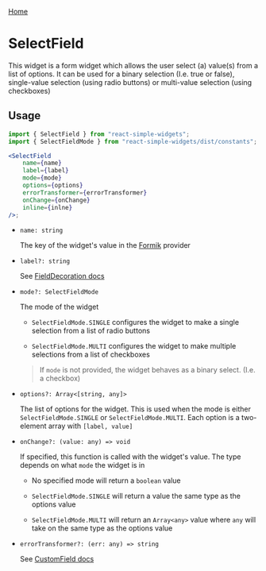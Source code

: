 [Home](../../../README.md)

# SelectField

This widget is a form widget which allows the user select (a) value(s) from a list of options.
It can be used for a binary selection (I.e. true or false), single-value selection (using radio
buttons) or multi-value selection (using checkboxes)

## Usage

```jsx
import { SelectField } from "react-simple-widgets";
import { SelectFieldMode } from "react-simple-widgets/dist/constants";

<SelectField
    name={name}
    label={label}
    mode={mode}
    options={options}
    errorTransformer={errorTransformer}
    onChange={onChange}
    inline={inlne}
/>;
```

-   `name: string`

    The key of the widget's value in the [Formik](https://jaredpalmer.com/formik/) provider

-   `label?: string`

    See [FieldDecoration docs](../../../src/widgets/field-decoration/field-decoration-usage.md)

-   `mode?: SelectFieldMode`

    The mode of the widget

    -   `SelectFieldMode.SINGLE` configures the widget to make a single selection from a list of
        radio buttons

    -   `SelectFieldMode.MULTI` configures the widget to make multiple selections from a list of
        checkboxes

    > If `mode` is not provided, the widget behaves as a binary select. (I.e. a checkbox)

-   `options?: Array<[string, any]>`

    The list of options for the widget. This is used when the mode is either
    `SelectFieldMode.SINGLE` or `SelectFieldMode.MULTI`. Each option is a two-element array with
    `[label, value]`

-   `onChange?: (value: any) => void`

    If specified, this function is called with the widget's value. The type depends on what `mode`
    the widget is in

    -   No specified mode will return a `boolean` value

    -   `SelectFieldMode.SINGLE` will return a value the same type as the options value

    -   `SelectFieldMode.MULTI` will return an `Array<any>` value where `any` will take on the same
        type as the options value

-   `errorTransformer?: (err: any) => string`

    See [CustomField docs](../../../src/widgets/custom-field/custom-field-usage.md)
